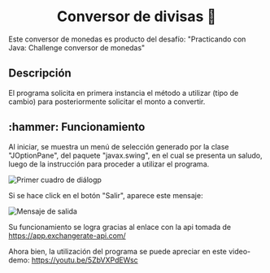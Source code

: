 <h1 align="center">Conversor de divisas 💱</h1>
Este conversor de monedas es producto del desafío: "Practicando con Java: Challenge conversor de monedas"

<h2>Descripción</h2>
El programa solicita en primera instancia el método a utilizar (tipo de cambio) para posteriormente solicitar el monto a convertir.

<h2>:hammer: Funcionamiento</h2>
Al iniciar, se muestra un menú de selección generado por la clase "JOptionPane", del paquete "javax.swing", en el cual se presenta un saludo, luego de la instrucción para proceder a utilizar el programa.

![Primer cuadro de diálogp](https://github.com/AdarayGR/Proyecto-ConversorDeMoneda/assets/156975343/50a5ff1c-1f55-4780-8c85-3ead349ac5aa)

Si se hace click en el botón "Salir", aparece este mensaje:

![Mensaje de salida](https://github.com/AdarayGR/Proyecto-ConversorDeMoneda/assets/156975343/a2ff5da8-20b0-4d4d-816a-2d5390aa9b0f)

Su funcionamiento se logra gracias al enlace con la api tomada de https://app.exchangerate-api.com/

Ahora bien, la utilización del programa se puede apreciar en este video-demo: https://youtu.be/5ZbVXPdEWsc

